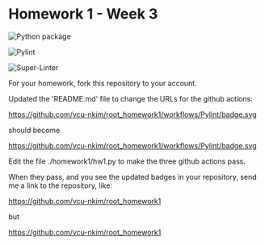 # Homework 1 - Week 3

![Python package](https://github.com/vcu-nkim/root_homework1/workflows/Python%20package/badge.svg)

![Pylint](https://github.com/vcu-nkim/root_homework1/workflows/Pylint/badge.svg)

![Super-Linter](https://github.com/vcu-nkim/root_homework1/workflows/Super-Linter/badge.svg)

For your homework, fork this repository to your account.

Updated the 'README.md' file to change the URLs for the github actions:

https://github.com/vcu-nkim/root_homework1/workflows/Pylint/badge.svg

should become

https://github.com/vcu-nkim/root_homework1/workflows/Pylint/badge.svg

Edit the file ./homework1/hw1.py to make the three github actions pass.

When they pass, and you see the updated badges in your repository, send me a link to the repository, like:

https://github.com/vcu-nkim/root_homework1

but

https://github.com/vcu-nkim/root_homework1
